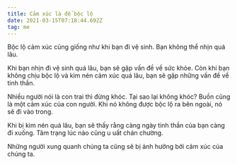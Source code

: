 ```yaml
---
title: Cảm xúc là để bộc lộ
date: 2021-03-15T07:18:44.692Z
tag: me
---
```

Bộc lộ cảm xúc cũng giống như khi bạn đi vệ sinh. Bạn không thể nhịn quá lâu.

Khi bạn nhịn đi vệ sinh quá lâu, bạn sẽ gặp vấn đề về sức khỏe. Còn khi bạn không chịu bộc lộ và kìm nén cảm xúc quá lâu, bạn sẽ gặp những vấn đề về tinh thần.

Nhiều người nói là con trai thì đừng khóc. Tại sao lại không khóc? Buồn cũng là một cảm xúc của con người. Khi nó không được bộc lộ ra bên ngoài, nó sẽ đi vào trong. 

Khi bị kìm nén quá lâu, bạn sẽ thấy rằng càng ngày tinh thần của bạn càng đi xuống. Tâm trạng lúc nào cũng u uất chán chường. 

Những người xung quanh chúng ta cũng sẽ bị ảnh hưởng bởi cảm xúc của chúng ta.